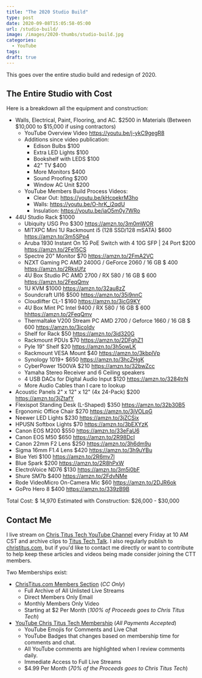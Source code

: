 ```yaml
---
title: "The 2020 Studio Build"
type: post
date: 2020-09-08T15:05:58-05:00
url: /studio-build/
image: /images/2020-thumbs/studio-build.jpg
categories:
  - YouTube
tags:
draft: true
---
```

This goes over the entire studio build and redesign of 2020. 
<!--more-->

## The Entire Studio with Cost

Here is a breakdown all the equipment and construction:
- Walls, Electrical, Paint, Flooring, and AC. $2500 in Materials (Between $10,000 to $15,000 if using contractors)
  - YouTube Overview Video <https://youtu.be/j-ykC9gegR8>
  - Additions since video publication:
    - Edison Bulbs $100
    - Extra LED Lights $100
    - Bookshelf with LEDS $100
    - 42" TV $400
    - More Monitors $400
    - Sound Proofing $200
    - Window AC Unit $200
  - YouTube Members Build Process Videos:
    - Clear Out: <https://youtu.be/kHcpekrM3ho>
    - Walls: <https://youtu.be/O-hrK_i2qdU>
    - Insulation: <https://youtu.be/iaO5m0y7WRo>
- 44U Studio Rack $1000
  - Ubiquity USG Pro $300 <https://amzn.to/3m0mWOR>
  - MITXPC Mini 1U Rackmount i5 (128 SSD/128 mSATA) $600 <https://amzn.to/3m5SPp4>
  - Aruba 1930 Instant On 1G PoE Switch with 4 10G SFP | 24 Port $200 <https://amzn.to/2Fe15CS>
  - Spectre 20" Monitor $70 <https://amzn.to/2FmA2VC>
  - NZXT Gaming PC AMD 2400G / GeForce 2060 / 16 GB $ 400 <https://amzn.to/2RksUfz>
  - 4U Box Studio PC AMD 2700 / RX 580 / 16 GB $ 600 <https://amzn.to/2FeqQmv>
  - 1U KVM $1000 <https://amzn.to/32au8zZ>
  - Soundcraft UI16 $500 <https://amzn.to/35j9nnC>
  - Cloudlifter CL-1 $160 <https://amzn.to/3icG9KY>
  - 4U Box Mint PC Intel 9400 / RX 580 / 16 GB $ 600 <hhttps://amzn.to/2FeqQmv>
  - Thermaltake V200 Stream PC AMD 2700 / Geforce 1660 / 16 GB $ 600 <https://amzn.to/3icoIdv>
  - Shelf for Rack $50 <https://amzn.to/3id320G>
  - Rackmount PDUs $70 <https://amzn.to/2DFghZ1>
  - Pyle 19" Shelf $20 <https://amzn.to/3h5owLK>
  - Rackmount VESA Mount $40 <https://amzn.to/3kbplVp>
  - Synology 1019+ $650 <https://amzn.to/3hcZHgK>
  - CyberPower 1500VA $210 <https://amzn.to/32bwZcc>
  - Yamaha Stereo Receiver and 6 Ceiling speakers
  - 4 USB DACs for Digital Audio Input $120 <https://amzn.to/3284trN>
  - More Audio Cables than I care to lookup 
- Acoustic Panels 2" x 12" x 12" (4x 24-Pack) $200 <https://amzn.to/3jZtafY>
- Flexispot Standing Desk (L-Shaped) $350 <https://amzn.to/32b30B5>
- Ergonomic Office Chair $270 <https://amzn.to/3jVOLpG>
- Neewer LED Lights $230 <https://amzn.to/3jZCSix>
- HPUSN Softbox Lights $70 <https://amzn.to/3bEXYzK>
- Canon EOS M200 $550 <https://amzn.to/33eFaU6>
- Canon EOS M50 $650 <https://amzn.to/2R98DcI>
- Canon 22mm F2 Lens $250 <https://amzn.to/3h6dm9u>
- Sigma 16mm F1.4 Lens $420 <https://amzn.to/3h9uYBu>
- Blue Yeti $100 <https://amzn.to/2R6mv7l>
- Blue Spark $200 <https://amzn.to/2R8hPxW>
- ElectroVoice ND76 $130 <https://amzn.to/3m5i0bF>
- Shure SM7b $400 <https://amzn.to/2FdvNMe>
- Rode VideoMicro On-Camera Mic $60 <https://amzn.to/2DJR6ok>
- GoPro Hero 8 $400 <https://amzn.to/339zB9B>

Total Cost: $ 14,970
Estimated with Construction: $26,000 - $30,000

## Contact Me

I live stream on [Chris Titus Tech YouTube Channel][1] every Friday at 10 AM CST and archive clips to [Titus Tech Talk][2]. I also regularly publish to [christitus.com][3], but if you'd like to contact me directly or want to contribute to help keep these articles and videos being made consider joining the CTT members. 

Two Memberships exist:
- [ChrisTitus.com Members Section][4] (_CC Only_)
  - Full Archive of All Unlisted Live Streams
  - Direct Members Only Email
  - Monthly Members Only Video
  - Starting at $2 Per Month (_100% of Proceeds goes to Chris Titus Tech_)
- [YouTube Chris Titus Tech Membership][5] (_All Payments Accepted_)
  - YouTube Emojis for Comments and Live Chat
  - YouTube Badges that changes based on membership time for comments and chat.
  - All YouTube comments are highlighted when I review comments daily. 
  - Immediate Access to Full Live Streams
  - $4.99 Per Month (_70% of the Proceeds goes to Chris Titus Tech_)

 [1]: https://www.youtube.com/c/ChrisTitusTech
 [2]: https://www.youtube.com/c/ChrisTitusTechStreams
 [3]: https://christitus.com/
 [4]: https://christitus.com/members
 [5]: https://links.christitus.com/join